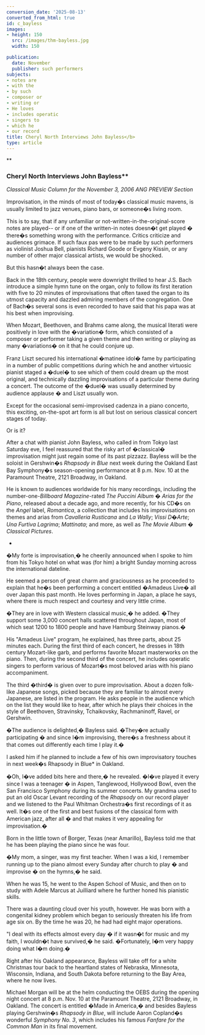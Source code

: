 ```yaml
---
conversion_date: '2025-08-13'
converted_from_html: true
id: c_bayless
images:
- height: 150
  src: /images/thm-bayless.jpg
  width: 150

publication:
  date: November
  publisher: such performers
subjects:
- notes are
- with the
- by such
- composer or
- writing or
- He loves
- includes operatic
- singers to
- which he
- our record
title: Cheryl North Interviews John Bayless</b>
type: article
---
```


**
### Cheryl North Interviews John Bayless**

*Classical Music Column for the November 3, 2006 ANG PREVIEW Section*

Improvisation, in the minds of most of today�s classical music mavens, is usually limited to jazz venues, piano bars, or someone�s living room.

 This is to say, that if any unfamiliar or not-written-in-the-original-score notes are played-- or if one of the written-in notes doesn�t get played � there�s something wrong with the performance. Critics criticize and audiences grimace. If such faux pas were to be made by such performers as violinist Joshua Bell, pianists Richard Goode or Evgeny Kissin, or any number of other major classical artists, we would be shocked.

 But this hasn�t always been the case.

 Back in the 18th century, people were downright thrilled to hear J.S. Bach introduce a simple hymn tune on the organ, only to follow its first iteration with five to 20 minutes of improvisations that often taxed the organ to its utmost capacity and dazzled admiring members of the congregation. One of Bach�s several sons is even recorded to have said that his papa was at his best when improvising.

 When Mozart, Beethoven, and Brahms came along, the musical literati were positively in love with the �variation� form, which consisted of a composer or performer taking a given theme and then writing or playing as many �variations� on it that he could conjure up.

 Franz Liszt secured his international �matinee idol� fame by participating in a number of public competitions during which he and another virtuosic pianist staged a �duel� to see which of them could dream up the most original, and technically dazzling improvisations of a particular theme during a concert. The outcome of the �duel� was usually determined by audience applause � and Liszt usually won.

 Except for the occasional semi-improvised cadenza in a piano concerto, this exciting, on-the-spot art form is all but lost on serious classical concert stages of today.

 Or is it?

 After a chat with pianist John Bayless, who called in from Tokyo last Saturday eve, I feel reassured that the risky art of �classical� improvisation might just regain some of its past pizzazz. Bayless will be the soloist in Gershwin�s *Rhapsody in Blue* next week during the Oakland East Bay Symphony�s season-opening performance at 8 p.m. Nov. 10 at the Paramount Theatre, 2121 Broadway, in Oakland.

 He is known to audiences worldwide for his many recordings, including the number-one-*Billboard Magazine*-rated *The Puccini Album � Arias for the Piano*, released about a decade ago, and more recently, for his CD�s on the *Angel* label, *Romantica*, a collection that includes his improvisations on themes and arias from *Cavalleria Rusticana* and *La Wally*; *Vissi D�Arte*; *Una Furtiva Lagrima*; *Mattinata*; and more, as well as *The Movie Album � Classical Pictures*.

*

 �My forte is improvisation,� he cheerily announced when I spoke to him from his Tokyo hotel on what was (for him) a bright Sunday morning across the international dateline.

 He seemed a person of great charm and graciousness as he proceeded to explain that he�s been performing a concert entitled �Amadeus Live� all over Japan this past month. He loves performing in Japan, a place he says, where there is much respect and courtesy and very little crime.

 �They are in love with Western classical music,� he added. �They support some 3,000 concert halls scattered throughout Japan, most of which seat 1200 to 1800 people and have Hamburg Steinway pianos.�

 His "Amadeus Live" program, he explained, has three parts, about 25 minutes each. During the first third of each concert, he dresses in 18th century Mozart-like garb, and performs favorite Mozart masterworks on the piano. Then, during the second third of the concert, he includes operatic singers to perform various of Mozart�s most beloved arias with his piano accompaniment.

 The third �third� is given over to pure improvisation. About a dozen folk-like Japanese songs, picked because they are familiar to almost every Japanese, are listed in the program. He asks people in the audience which on the list they would like to hear, after which he plays their choices in the style of Beethoven, Stravinsky, Tchaikovsky, Rachmaninoff, Ravel, or Gershwin.

 �The audience is delighted,� Bayless said. �They�re actually participating � and since I�m improvising, there�s a freshness about it that comes out differently each time I play it.�

 I asked him if he planned to include a few of his own improvisatory touches in next week�s Rhapsody in Blue* in Oakland.

 �Oh, I�ve added bits here and there,� he revealed. �I�ve played it every since I was a teenager � in Aspen, Tanglewood, Hollywood Bowl, even the San Francisco Symphony during its summer concerts. My grandma used to put an old Oscar Levant recording of the *Rhapsody* on our record player and we listened to the Paul Whitman Orchestra�s first recordings of it as well. It�s one of the first and best fusions of the classical form with American jazz, after all � and that makes it very appealing for improvisation.�

 Born in the little town of Borger, Texas (near Amarillo), Bayless told me that he has been playing the piano since he was four.

 �My mom, a singer, was my first teacher. When I was a kid, I remember running up to the piano almost every Sunday after church to play � and improvise � on the hymns,� he said.

 When he was 15, he went to the Aspen School of Music, and then on to study with Adele Marcus at Juilliard where he further honed his pianistic skills.

 There was a daunting cloud over his youth, however. He was born with a congenital kidney problem which began to seriously threaten his life from age six on. By the time he was 20, he had had eight major operations.

 "I deal with its effects almost every day � if it wasn�t for music and my faith, I wouldn�t have survived,� he said. �Fortunately, I�m very happy doing what I�m doing.�

 Right after his Oakland appearance, Bayless will take off for a white Christmas tour back to the heartland states of Nebraska, Minnesota, Wisconsin, Indiana, and South Dakota before returning to the Bay Area, where he now lives.

 Michael Morgan will be at the helm conducting the OEBS during the opening night concert at 8 p.m. Nov. 10 at the Paramount Theatre, 2121 Broadway, in Oakland. The concert is entitled �Made in America,� and besides Bayless playing Gershwin�s *Rhapsody in Blue*, will include Aaron Copland�s wonderful *Symphony No. 3*, which includes his famous *Fanfare for the Common Man* in its final movement.

